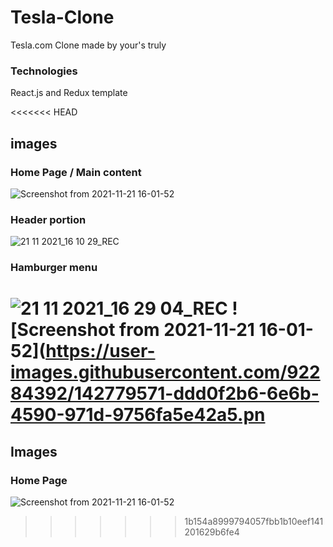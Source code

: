 <!-- @format -->

# Tesla-Clone

Tesla.com Clone made by your's truly

### Technologies

React.js and Redux template

<<<<<<< HEAD
## images

### Home Page / Main content

![Screenshot from 2021-11-21 16-01-52](https://user-images.githubusercontent.com/92284392/142778986-34564338-f560-4c69-b074-7661587b7f14.png)

### Header portion

![21 11 2021_16 10 29_REC](https://user-images.githubusercontent.com/92284392/142779074-ff2a2c5d-3939-4e81-bb91-c6d35b2b7f52.png)

### Hamburger menu

![21 11 2021_16 29 04_REC](https://user-images.githubusercontent.com/92284392/142779570-475d10a2-e4dc-48e6-a2bb-d3d27ad08cb8.png)
![Screenshot from 2021-11-21 16-01-52](https://user-images.githubusercontent.com/92284392/142779571-ddd0f2b6-6e6b-4590-971d-9756fa5e42a5.pn
=======
## Images

### Home Page
![Screenshot from 2021-11-21 16-01-52](https://user-images.githubusercontent.com/92284392/142778986-34564338-f560-4c69-b074-7661587b7f14.png)
>>>>>>> 1b154a8999794057fbb1b10eef141201629b6fe4
